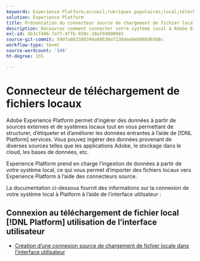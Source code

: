 ```yaml
---
keywords: Experience Platform;accueil;rubriques populaires;local;téléchargement de fichier local;système local
solution: Experience Platform
title: Présentation du connecteur source de chargement de fichier local
description: Découvrez comment connecter votre système local à Adobe Experience Platform à l’aide de l’interface utilisateur
exl-id: 4b3cf486-7aff-4ffb-920c-10af04000083
source-git-commit: 59dfa862388394a68630a7136dee8e8988d0368c
workflow-type: tm+mt
source-wordcount: '146'
ht-degree: 15%

---
```


# Connecteur de téléchargement de fichiers locaux

Adobe Experience Platform permet d’ingérer des données à partir de sources externes et de systèmes locaux tout en vous permettant de structurer, d’étiqueter et d’améliorer les données entrantes à l’aide de [!DNL Platform] services. Vous pouvez ingérer des données provenant de diverses sources telles que les applications Adobe, le stockage dans le cloud, les bases de données, etc.

Experience Platform prend en charge l’ingestion de données à partir de votre système local, ce qui vous permet d’importer des fichiers locaux vers Experience Platform à l’aide des connecteurs source.

La documentation ci-dessous fournit des informations sur la connexion de votre système local à Platform à l’aide de l’interface utilisateur :

## Connexion au téléchargement de fichier local [!DNL Platform] utilisation de l’interface utilisateur

- [Création d’une connexion source de chargement de fichier locale dans l’interface utilisateur](../../tutorials/ui/create/local-system/local-file-upload.md)
